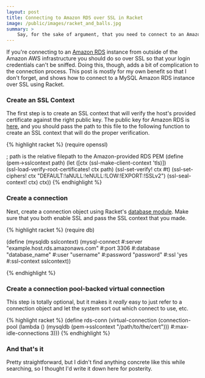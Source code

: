 ```yaml
---
layout: post
title: Connecting to Amazon RDS over SSL in Racket
image: /public/images/racket_and_balls.jpg
summary: >
    Say, for the sake of argument, that you need to connect to an Amazon RDS instance over SSL from a Racket program. Here's how you do it.
---
```


If you're connecting to an [Amazon RDS](http://aws.amazon.com/rds/) instance from outside of the Amazon AWS infrastructure you should do so over SSL so that your login credentials can't be sniffed. Doing this, though, adds a bit of complication to the connection process. This post is mostly for my own benefit so that I don't forget, and shows how to connect to a MySQL Amazon RDS instance over SSL using Racket.

### Create an SSL Context

The first step is to create an SSL context that will verify the host's provided certificate against the right public key. The public key for Amazon RDS is [here](https://rds.amazonaws.com/doc/mysql-ssl-ca-cert.pem), and you should pass the path to this file to the following function to create an SSL context that will do the proper verification.

{% highlight racket %}
(require openssl)

; path is the relative filepath to the Amazon-provided RDS PEM
(define (pem->sslcontext path)
  (let ([ctx (ssl-make-client-context 'tls)])                                                                               
    (ssl-load-verify-root-certificates! ctx path)
    (ssl-set-verify! ctx #t)
    (ssl-set-ciphers! 
      ctx 
      "DEFAULT:!aNULL:!eNULL:!LOW:!EXPORT:!SSLv2")
    (ssl-seal-context! ctx)
    ctx))
{% endhighlight %}

### Create a connection

Next, create a connection object using Racket's [database module](http://docs.racket-lang.org/db/). Make sure that you both enable SSL and pass the SSL context that you made.

{% highlight racket %}
(require db)

(define (mysqldb sslcontext) 
  (mysql-connect
    #:server "example.host.rds.amazonaws.com"
    #:port 3306
    #:database "database_name"
    #:user "username"
    #:password "password"
    #:ssl 'yes
    #:ssl-context sslcontext))

{% endhighlight %}

### Create a connection pool-backed virtual connection

This step is totally optional, but it makes it _really_ easy to just refer to a connection object and let the system sort out which connect to use, etc.

{% highlight racket %}
(define rds-conn
  (virtual-connection
    (connection-pool
      (lambda () (mysqldb (pem->sslcontext "/path/to/the/cert")))
      #:max-idle-connections 3)))
{% endhighlight %}

### And that's it

Pretty straightforward, but I didn't find anything concrete like this while searching, so I thought I'd write it down here for posterity.
